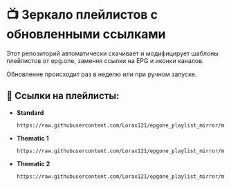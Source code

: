 # 📺 Зеркало плейлистов с обновленными ссылками

Этот репозиторий автоматически скачивает и модифицирует шаблоны плейлистов от epg.one, заменяя ссылки на EPG и иконки каналов.

Обновление происходит раз в неделю или при ручном запуске.

## 🔗 Ссылки на плейлисты:

* **Standard**
  ```
  https://raw.githubusercontent.com/Lorax121/epgone_playlist_mirror/main/playlists/standard.m3u8
  ```
* **Thematic 1**
  ```
  https://raw.githubusercontent.com/Lorax121/epgone_playlist_mirror/main/playlists/thematic_1.m3u8
  ```
* **Thematic 2**
  ```
  https://raw.githubusercontent.com/Lorax121/epgone_playlist_mirror/main/playlists/thematic_2.m3u8
  ```